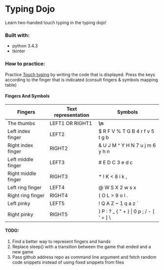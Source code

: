 # Typing Dojo

Learn two-handed touch typing in the typing dojo!


### Built with:
* python 3.4.3
* tkinter

### How to practice:

Practice [Touch typing](https://en.wikipedia.org/wiki/Touch_typing) by writing the code that is displayed. Press the keys according to the finger that is indicated (consult fingers & symbols mapping table)


#### Fingers And Symbols



| Fingers                    | Text representation | Symbols                                  |
|----------------------------|---------------------|------------------------------------------|
| The thumbs                 | LEFT1 OR RIGHT1     | **\\n**                                  |
| Left index finger          | LEFT2               | $ R F V % T G B 4 r f v 5 t g b          |
| Right index finger         | RIGHT2              | & U J M ^ Y H N 7 u j m 6 y h n          | 
| Left middle finger         | LEFT3               | # E D C 3 e d c                          |
| Right middle finger        | RIGHT3              | * I K < 8 i k ,                          |
| Left ring finger           | LEFT4               | @ W S X 2 w s x                          | 
| Right ring finger          | RIGHT4              | ( O L > 9 o l .                          |
| Left pinky                 | LEFT5               | ! Q A Z ~ 1 q a z `                      |
| Right pinky                | RIGHT5              | ) P : ? _ { " + } \| 0 p ; / - [ ' = ] \ | 



#### TODO:
1. Find a better way to represent fingers and hands
2. Replace sleep() with a transition between the game that ended and a new game
3. Pass github address repo as command line argument and fetch random code snippets instead of using fixed snippets from files